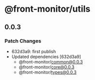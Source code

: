 # @front-monitor/utils

## 0.0.3

### Patch Changes

- 632d3a9: first publish
- Updated dependencies [632d3a9]
  - @front-monitor/common@0.0.3
  - @front-monitor/core@0.0.3
  - @front-monitor/types@0.0.3
